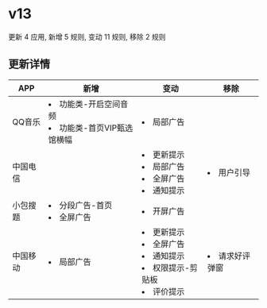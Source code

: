 # v13

更新 4 应用, 新增 5 规则, 变动 11 规则, 移除 2 规则

## 更新详情

|APP|新增|变动|移除|
|-|-|-|-|
|QQ音乐|<li>功能类-开启空间音频<li>功能类-首页VIP甄选馆横幅|<li>局部广告||
|中国电信||<li>更新提示<li>局部广告<li>全屏广告<li>通知提示|<li>用户引导|
|小包搜题|<li>分段广告-首页<li>全屏广告|<li>开屏广告||
|中国移动|<li>局部广告|<li>更新提示<li>全屏广告<li>通知提示<li>权限提示-剪贴板<li>评价提示|<li>请求好评弹窗|
